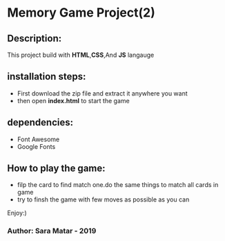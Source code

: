 # Memory Game Project(2)


## Description:
This project build with **HTML**,**CSS**,And **JS** langauge 


## installation steps:
* First download the zip file and extract it anywhere you want
* then open **index.html** to start the game

## dependencies:
* Font Awesome
* Google Fonts

## How to play the game:
* filp the card to find match one.do the same things to match all cards in game
* try to finsh the game with few moves as possible as you can

Enjoy:)

### Author: Sara Matar - 2019

